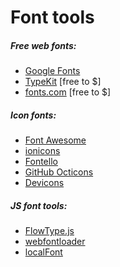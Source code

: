# Font tools 

##### Free web fonts:

* [Google Fonts](http://fortawesome.github.io/Font-Awesome/)
* [TypeKit](https://typekit.com) [free to $]
* [fonts.com](http://www.fonts.com/) [free to $]

##### Icon fonts:

* [Font Awesome](http://fortawesome.github.io/Font-Awesome/)
* [ionicons](http://ionicons.com/)
* [Fontello](http://fontello.com/)
* [GitHub Octicons](https://octicons.github.com/)
* [Devicons](http://vorillaz.github.io/devicons/#/main)

##### JS font tools:

* [FlowType.js](http://simplefocus.com/flowtype/)
* [webfontloader](https://github.com/typekit/webfontloader)
* [localFont](https://github.com/jaicab/localFont)










































 






